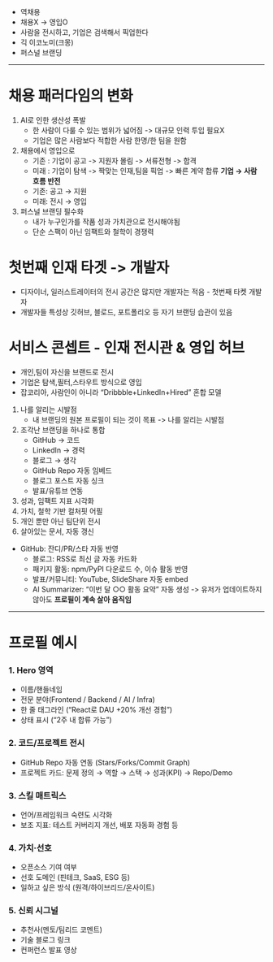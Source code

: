 - 역채용
- 채용X -> 영입O
- 사람을 전시하고, 기업은 검색해서 픽업한다
- 긱 이코노미(크몽)
- 퍼스널 브랜딩

---
# 채용 패러다임의 변화
1. AI로 인한 생산성 폭발
	- 한 사람이 다룰 수 있는 범위가 넓어짐 -> 대규모 인력 투입 필요X
	- 기업은 많은 사람보다 적합한 사람 한명/한 팀을 원함
2. 채용에서 영입으로
	- 기존 : 기업이 공고 -> 지원자 몰림 -> 서류전형 -> 합격
	- 미래 : 기업이 탐색 -> 짝맞는 인재,팀을 픽업 -> 빠른 계약 합류
	**기업 → 사람 흐름 반전**
	- 기존: 공고 → 지원
	- 미래: 전시 → 영입
3. 퍼스널 브랜딩 필수화
	- 내가 누구인가를 작품 성과 가치관으로 전시해야됨
	- 단순 스팩이 아닌 임팩트와 철학이 경쟁력

# 첫번째 인재 타겟 -> 개발자
- 디자이너, 일러스트레이터의 전시 공간은 많지만 개발자는 적음 - 첫번째 타켓 개발자
- 개발자들 특성상 깃허브, 블로드, 포트폴리오 등 자기 브랜딩 습관이 있음

# 서비스 콘셉트 - 인재 전시관 & 영입 허브
- 개인,팀이 자신을 브랜드로 전시
- 기업은 탐색,필터,스타우트 방식으로 영입
- 잡코리아, 사람인이 아니라 “Dribbble+LinkedIn+Hired” 혼합 모델

1. 나를 알리는 시발점
	- 내 브랜딩의 원본 프로필이 되는 것이 목표 -> 나를 알리는 시발점
2. 조각난 브랜딩을 하나로 통합
	- GitHub → 코드
	- LinkedIn → 경력
	- 블로그 → 생각
	- GitHub Repo 자동 임베드
	- 블로그 포스트 자동 싱크
	- 발표/유튜브 연동
3. 성과, 임팩트 지표 시각화
4. 가치, 철학 기반 컬처핏 어필
5. 개인 뿐만 아닌 팀단위 전시
6. 살아있는 문서, 자동 갱신
- GitHub: 잔디/PR/스타 자동 반영
	- 블로그: RSS로 최신 글 자동 카드화
	- 패키지 활동: npm/PyPI 다운로드 수, 이슈 활동 반영
	- 발표/커뮤니티: YouTube, SlideShare 자동 embed
	- AI Summarizer: “이번 달 ○○ 활동 요약” 자동 생성
	-> 유저가 업데이트하지 않아도 **프로필이 계속 살아 움직임**

---
# 프로필 예시
### 1. Hero 영역
- 이름/핸들네임
- 전문 분야(Frontend / Backend / AI / Infra)
- 한 줄 태그라인 (“React로 DAU +20% 개선 경험”)
- 상태 표시 (“2주 내 합류 가능”)
    
### 2. 코드/프로젝트 전시
- GitHub Repo 자동 연동 (Stars/Forks/Commit Graph)
- 프로젝트 카드: 문제 정의 → 역할 → 스택 → 성과(KPI) → Repo/Demo
    
### 3. 스킬 매트릭스
- 언어/프레임워크 숙련도 시각화
- 보조 지표: 테스트 커버리지 개선, 배포 자동화 경험 등
    
### 4. 가치·선호
- 오픈소스 기여 여부
- 선호 도메인 (핀테크, SaaS, ESG 등)
- 일하고 싶은 방식 (원격/하이브리드/온사이트)

### 5. 신뢰 시그널
- 추천사(멘토/팀리드 코멘트)
- 기술 블로그 링크
- 컨퍼런스 발표 영상
